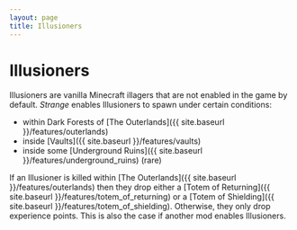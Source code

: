 ```yaml
---
layout: page
title: Illusioners
---
```


# Illusioners

Illusioners are vanilla Minecraft illagers that are not enabled in the game by default.
*Strange* enables Illusioners to spawn under certain conditions:
* within Dark Forests of [The Outerlands]({{ site.baseurl }}/features/outerlands)
* inside [Vaults]({{ site.baseurl }}/features/vaults)
* inside some [Underground Ruins]({{ site.baseurl }}/features/underground_ruins) (rare)

If an Illusioner is killed within [The Outerlands]({{ site.baseurl }}/features/outerlands) then they drop either a [Totem of Returning]({{ site.baseurl }}/features/totem_of_returning) or a [Totem of Shielding]({{ site.baseurl }}/features/totem_of_shielding).  Otherwise, they only drop experience points.  This is also the case if another mod enables Illusioners.